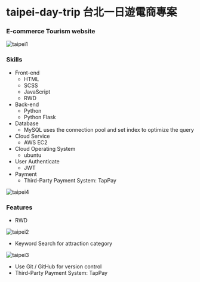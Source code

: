 # taipei-day-trip 台北一日遊電商專案
### E-commerce Tourism website
![taipei1](https://user-images.githubusercontent.com/112619621/224496302-f2a62879-a370-4e59-81b8-58a6a41b9552.gif)

### Skills
- Front-end
  - HTML
  - SCSS
  - JavaScript
  - RWD
- Back-end
  - Python
  - Python Flask
- Database
  - MySQL uses the connection pool and set index to optimize the query
- Cloud Service
  - AWS EC2
- Cloud Operating System
  - ubuntu
- User Authenticate
  - JWT
- Payment
  - Third-Party Payment System: TapPay

![taipei4](https://user-images.githubusercontent.com/112619621/224502316-736e507c-df44-4d2a-9aa5-c426f8d419ef.gif)
### Features
- RWD

![taipei2](https://user-images.githubusercontent.com/112619621/224497153-92a3b3db-49ce-439b-8121-c15049d5765a.gif)

- Keyword Search for attraction category

![taipei3](https://user-images.githubusercontent.com/112619621/224500972-50c3fff6-e4c3-4829-b279-2e4205fe3795.gif)


- Use Git / GitHub for version control
- Third-Party Payment System: TapPay


